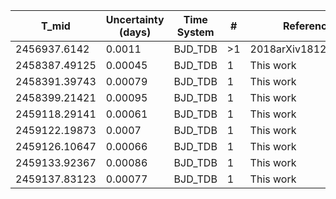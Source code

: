 |T_mid|Uncertainty (days)           |Time System|#                                            |Reference                           |
|-----|-----------------------------|-----------|---------------------------------------------|------------------------------------|
|2456937.6142|0.0011                       |BJD_TDB    |>1                                           |2018arXiv181209264A                 |
|2458387.49125|0.00045                      |BJD_TDB    |1                                            |This work                           |
|2458391.39743|0.00079                      |BJD_TDB    |1                                            |This work                           |
|2458399.21421|0.00095                      |BJD_TDB    |1                                            |This work                           |
|2459118.29141|0.00061                      |BJD_TDB    |1                                            |This work                           |
|2459122.19873|0.0007                       |BJD_TDB    |1                                            |This work                           |
|2459126.10647|0.00066                      |BJD_TDB    |1                                            |This work                           |
|2459133.92367|0.00086                      |BJD_TDB    |1                                            |This work                           |
|2459137.83123|0.00077                      |BJD_TDB    |1                                            |This work                           |
